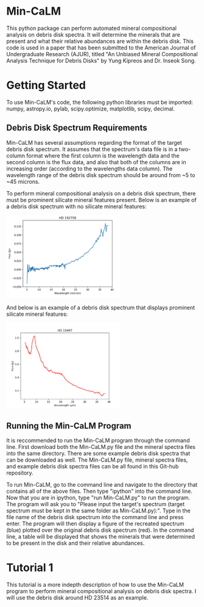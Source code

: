 # Min-CaLM
This python package can perform automated mineral compositional analysis on debris disk spectra. It will determine the minerals that are present and what their relative abundances are within the debris disk. This code is used in a paper that has been submitted to the American Journal of Undergraduate Research (AJUR), titled "An Unbiased Mineral Compositional Analysis Technique for Debris Disks" by Yung Kipreos and Dr. Inseok Song.

# Getting Started
To use Min-CaLM's code, the following python libraries must be imported: numpy, astropy.io, pylab, scipy.optimize, matplotlib, scipy, decimal.

## Debris Disk Spectrum Requirements
Min-CaLM has several assumptions regarding the format of the target debris disk spectrum. It assumes that the spectrum's data file is in a two-column format where the first column is the wavelength data and the second column is the flux data, and also that both of the columns are in increasing order (according to the wavelengths data column). The wavelength range of the debris disk spectrum should be around from ~5 to ~45 microns.

To perform mineral compositional analysis on a debris disk spectrum, there must be prominent silicate mineral features present. Below is an example of a debris disk spectrum with no silicate mineral features:

<img src="/HD192758_Debris_Disk_Spectrum.png" width = 300 >

And below is an example of a debris disk spectrum that displays prominent silicate mineral features:

<img src="/HD15407_Debris_Disk_Spectrum.png" width = 300 >

## Running the Min-CaLM Program
It is reccommended to run the Min-CaLM program through the command line. First download both the Min-CaLM.py file and the mineral spectra files into the same directory. There are some example debris disk spectra that can be downloaded as well. The Min-CaLM.py file, mineral spectra files, and example debris disk spectra files can be all found in this Git-hub repository. 

To run Min-CaLM, go to the command line and navigate to the directory that contains all of the above files. Then type "ipython" into the command line. Now that you are in ipython, type "run Min-CaLM.py" to run the program. The program will ask you to "Please input the target's spectrum (target spectrum must be kept in the same folder as Min-CaLM.py):". Type in the file name of the debris disk spectrum into the command line and press enter. The program will then display a figure of the recreated spectrum (blue) plotted over the original debris disk spectrum (red). In the command line, a table will be displayed that shows the minerals that were determined to be present in the disk and their relative abundances.

# Tutorial 1
This tutorial is a more indepth description of how to use the Min-CaLM program to perform mineral compositional analysis on debris disk spectra. I will use the debris disk around HD 23514 as an example.
